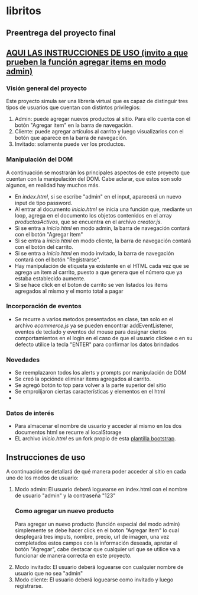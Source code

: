# libritos

<section class="consigna">
<h2>Preentrega del proyecto final</h2>

<a href="#instrucciones"><h1>AQUI LAS INSTRUCCIONES DE USO (invito a que prueben la función agregar items en modo admin)</h1></a>

</section>


<section class="trabajo">
	<h3>Visión general del proyecto</h3>
	<p>Este proyecto simula ser una librería virtual que es capaz de distinguir tres tipos de usuarios que cuentan con distintos privilegios:</p>
	<ol>
		<li>Admin: puede agregar nuevos productos al sitio. Para ello cuenta con el botón "Agregar item" en la barra de navegación.</li>
		<li>Cliente: puede agregar artículos al carrito y luego visualizarlos con el botón que aparece en la barra de navegación.</li>
		<li>Invitado: solamente puede ver los productos.</li>
</ol>

</section>

</section class="DOM">
<h3>Manipulación del DOM</h3>
<p>A continuación se mostrarán los principales aspectos de este proyecto que cuentan con la manipulación del DOM. Cabe aclarar, que estos son solo algunos, en realidad hay muchos más.</p>

<ul>
	<li>En <i>index.html</i>, si se escribe "admin" en el input, aparecerá un nuevo input de tipo password.</li>
	<li>Al entrar al documento <i>inicio.html</i> se inicia una función que, mediante un loop, agrega en el documento los objetos contenidos en el array <i>productosActivos</i>, que se encuentra en el archivo <i>creator.js</i>.</li>
	<li>Si se entra a <i>inicio.html</i> en modo admin, la barra de navegación contará con el botón "Agregar Item"</li> 
	<li>Si se entra a <i>inicio.html</i> en modo cliente, la barra de navegación contará con el botón del carrito.</li> 
	<li>Si se entra a <i>inicio.html</i> en modo invitado, la barra de navegación contará con el botón "Registrarse".</li>
	<li>Hay manipulación de etiqueta ya existente en el HTML cada vez que se agrega un item al carrito, puesto a que genera que el número que ya estaba establecido aumente.</li>
	<li>Si se hace click en el boton de carrito se ven listados los items agregados al mismo y el monto total a pagar</li>

</ul>

</section>

</section class="Eventos">
<h3>Incorporación de eventos</h3>

<ul>
	<li>Se recurre a varios metodos presentados en clase, tan solo en el archivo <i>ecommerce.js</i> ya se pueden encontrar addEventListener, eventos de teclado y eventos del mouse para designar ciertos comportamientos en el login en el caso de que el usuario clickee o en su defecto utilice la tecla "ENTER" para confirmar los datos brindados </li>
</ul>

</section>

<section>
	<h3>Novedades</h3>
	<ul>
		<li>Se reemplazaron todos los alerts y prompts por manipulación de DOM</li>
		<li>Se creó la opciónde eliminar items agregados al carrito.</li>
		<li>Se agregó botón to top para volver a la parte superior del sitio</li>
		<li>Se emprolijaron ciertas características y elementos en el html</li>
		<li></li>
	</ul>
</section>


<section class="extra">
	<h3>Datos de interés</h3>
	<ul>
		<li>Para almacenar el nombre de usuario y acceder al mismo en los dos documentos html se recurre al localStorage</li>
		<li>EL archivo <i>inicio.html</i> es un fork propio de esta <a href="https://startbootstrap.com/template/shop-homepage">plantilla bootstrap</a>.
</section>
<section id="instrucciones" class="instrucciones">
<h2>Instrucciones de uso</h2>
<p>A continuación se detallará de qué manera poder acceder al sitio en cada uno de los modos de usuario:</p>
<ol><li>Modo admin: El usuario deberá loguearse en index.html con el nombre de usuario "admin" y la contraseña "123"</li>
	<h3>Como agregar un nuevo producto</h3>
	<p>Para agregar un nuevo producto (función especial del modo admin) simplemente se debe hacer click en el boton "Agregar item" lo cual desplegará tres imputs, nombre, precio, url de imagen, una vez completados estos campos con la información deseada, apretar el botón "Agregar", cabe destacar que cualquier url que se utilice va a funcionar de manera correcta en este proyecto.</p>
	<li>Modo invitado: El usuario deberá loguearse con cualquier nombre de usuario que no sea "admin"</li>
	<li>Modo cliente: El usuario deberá loguearse como invitado y luego registrarse.</li>
</section>


